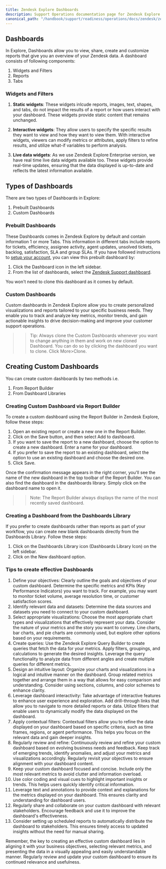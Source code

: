 ```yaml
---
title: Zendesk Explore Dashboards
description: Support Operations documentation page for Zendesk Explore Dashboards
canonical_path: "/handbook/support/readiness/operations/docs/zendesk/zendesk-explore/dashboards"
---
```


## Dashboards

In Explore, Dashboards allow you to view, share, create and customize reports that give you an overview of your Zendesk data.
A dashboard consists of following components:

1. Widgets and Filters
1. Reports
1. Tabs

### Widgets and Filters

1. __Static widgets__: These widgets inlcude reports, images, text, shapes, and tabs, do not impact the results of a report or how users interact with your dashboard. These widgets provide static content that remains unchanged.

1. __Interactive widgets__: They  allow users to specify the specific results they want to view and how they want to view them. With interactive widgets, viewers can modify metrics or attributes, apply filters to refine results, and utilize what-if variables to perform analysis.

1. __Live data widgets__: As we use Zendesk Explore Enterprise version, we have real time live data widgets available too. These widgets provide real-time updates, ensuring that the data displayed is up-to-date and reflects the latest information available.

## Types of Dashboards

There are two types of Dashboards in Explore:

1. Prebuilt Dashboards
2. Custom Dashboards

### Prebuilt Dashboards

These Dashboards comes in Zendesk Explore by default and contain information 1 or more Tabs. This information in different tabs include reports for tickets, efficiency, assignee activity, agent updates, unsolved tickets, backlog, satisfaction, SLA and group SLAs.
If you have followed instructions to [setup your account](~/content/handbook/support/readiness/operations/docs/zendesk/zendesk-explore/setting_up.md), you can view this prebuilt dashboard by:

1. Click the Dashboard icon in the left sidebar.
2. From the list of dashboards, select the [Zendesk Support dashboard](https://example_company.zendesk.com/explore/dashboard/precanned/00ED29FD6878842D011808EA714C5F470227102AAEF5CC3C1C706E448CF61B73).

You won't need to clone this dashboard as it comes by default.

### Custom Dashboards

Custom dashboards in Zendesk Explore allow you to create personalized visualizations and reports tailored to your specific business needs. They enable you to track and analyze key metrics, monitor trends, and gain actionable insights to drive decision-making and improve your customer support operations.

>> Tip: Always clone the Custom Dashboards whenever you want to change anything in them and work on new cloned Dashboard. You can do so by clicking the dashboard you want to clone. Click More>Clone.

## Creating Custom Dashboards

You can create custom dashboards by two methods i.e.

1. From Report Builder
1. From Dashboard Libraries

### Creating Custom Dashboard via Report Builder

To create a custom dashboard using the Report Builder in Zendesk Explore, follow these steps:

1. Open an existing report or create a new one in the Report Builder.
1. Click on the Save button, and then select Add to dashboard.
1. If you want to save the report to a new dashboard, choose the option to create a new dashboard. Enter a name for your dashboard.
1. If you prefer to save the report to an existing dashboard, select the option to use an existing dashboard and choose the desired one.
1. Click Save.

Once the confirmation message appears in the right corner, you'll see the name of the new dashboard in the top toolbar of the Report Builder. You can also find the dashboard in the dashboards library. Simply click on the dashboard name to open it.

>> Note: The Report Builder always displays the name of the most recently saved dashboard.

### Creating a Dashboard from the Dashboards Library

If you prefer to create dashboards rather than reports as part of your workflow, you can create new blank dashboards directly from the Dashboards Library. Follow these steps:

1. Click on the Dashboards Library icon (Dashboards Library Icon) on the left sidebar.
1. Click on the New dashboard option.

### Tips to create effective Dashboards

1. Define your objectives: Clearly outline the goals and objectives of your custom dashboard. Determine the specific metrics and KPIs (Key Performance Indicators) you want to track. For example, you may want to monitor ticket volume, average resolution time, or customer satisfaction scores.
1. Identify relevant data  and datasets: Determine the data sources and datasets you need to connect to your custom dashboard.
1. Select appropriate visualizations: Choose the most appropriate chart types and visualizations that effectively represent your data. Consider the nature of your metrics and the story you want to convey. Line charts, bar charts, and pie charts are commonly used, but explore other options based on your requirements.
1. Create queries: Use the Zendesk Explore Query Builder to create queries that fetch the data for your metrics. Apply filters, groupings, and calculations to generate the desired insights. Leverage the query functionality to analyze data from different angles and create multiple queries for different metrics.
1. Design an intuitive layout: Organize your charts and visualizations in a logical and intuitive manner on the dashboard. Group related metrics together and arrange them in a way that allows for easy comparison and understanding. Consider using sections, columns, and color schemes to enhance clarity.
1. Leverage dashboard interactivity: Take advantage of interactive features to enhance user experience and exploration. Add drill-through links that allow you to navigate to more detailed reports or data. Utilize filters that enable users to dynamically modify the data displayed on the dashboard.
1. Apply contextual filters: Contextual filters allow you to refine the data displayed on your dashboard based on specific criteria, such as time frames, regions, or agent performance. This helps you focus on the relevant data and gain deeper insights.
1. Regularly review and refine: Continuously review and refine your custom dashboard based on evolving business needs and feedback. Keep track of emerging trends, identify anomalies, and adjust your metrics and visualizations accordingly. Regularly revisit your objectives to ensure alignment with your dashboard content.
1. Keep your custom dashboard focused and concise. Include only the most relevant metrics to avoid clutter and information overload.
1. Use color coding and visual cues to highlight important insights or trends. This helps users quickly identify critical information.
1. Leverage text and annotations to provide context and explanations for the metrics displayed on your dashboard. This ensures clarity and understanding for dashboard users.
1. Regularly share and collaborate on your custom dashboard with relevant stakeholders. Encourage feedback and use it to improve the dashboard's effectiveness.
1. Consider setting up scheduled reports to automatically distribute the dashboard to stakeholders. This ensures timely access to updated insights without the need for manual sharing.

Remember, the key to creating an effective custom dashboard lies in aligning it with your business objectives, selecting relevant metrics, and presenting the data in a visually appealing and easily understandable manner. Regularly review and update your custom dashboard to ensure its continued relevance and usefulness.
